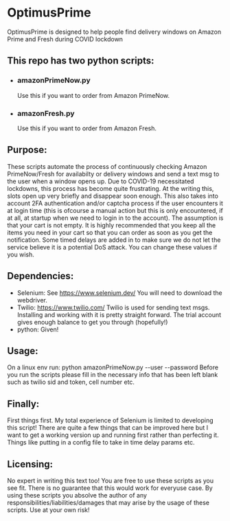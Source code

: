 # OptimusPrime
OptimusPrime is designed to help people find delivery windows on Amazon Prime and Fresh during COVID lockdown

## This repo has two python scripts:
* ### amazonPrimeNow.py
  Use this if you want to order from Amazon PrimeNow.
* ### amazonFresh.py
  Use this if you want to order from Amazon Fresh.
  
## Purpose:
These scripts automate the process of continuously checking Amazon PrimeNow/Fresh for availabilty or delivery windows and send a text msg to the user when a window opens up. Due to COVID-19 necessitated lockdowns, this process has become quite frustrating. At the writing this, slots open up very briefly and disappear soon enough.
This also takes into account 2FA authentication and/or captcha process if the user encounters it at login time (this is ofcourse a manual action but this is only encountered, if at all, at startup when we need to login in to the account). The assumption is that your cart is not empty. It is highly recommended that you keep all the items you need in your cart so that you can order as soon as you get the notification.
Some timed delays are added in to make sure we do not let the service believe it is a potential DoS attack. You can change these values if you wish.

## Dependencies:
* Selenium: See https://www.selenium.dev/
  You will need to download the webdriver.
* Twilio: https://www.twilio.com/
  Twilio is used for sending text msgs. Installing and working with it is pretty straight forward. The trial account gives enough balance to get you through (hopefully!)
* python: Given!

## Usage:
On a linux env run: python amazonPrimeNow.py --user <your amazon account username> --password <your password>
Before you run the scripts please fill in the necessary info that has been left blank such as twilio sid and token, cell number etc.

## Finally:
First things first. My total experience of Selenium is limited to developing this script! There are quite a few things that can be improved here but I want to get a working version up and running first rather than perfecting it. Things like putting in a config file to take in time delay params etc.

## Licensing:
No expert in writing this text too! You are free to use these scripts as you see fit. There is no guarantee that this would work for everyuse case. By using these scripts you absolve the author of any responsibilities/liabilities/damages that may arise by the usage of these scripts. Use at your own risk!
  
  
